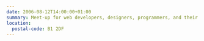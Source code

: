 ```yaml
---
date: 2006-08-12T14:00:00+01:00
summary: Meet-up for web developers, designers, programmers, and their mates from around the Midlands.
location:
  postal-code: B1 2DF
---
```


